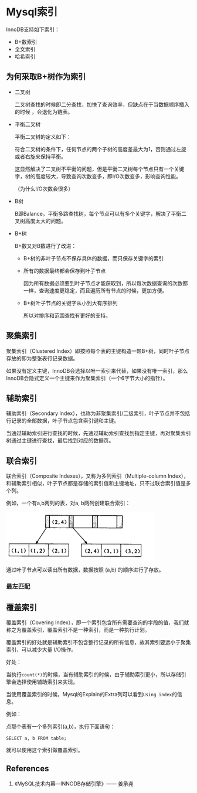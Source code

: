 # Mysql索引

InnoDB支持如下索引：

- B+数索引
- 全文索引
- 哈希索引

## 为何采取B+树作为索引

- 二叉树

  二叉树查找的时候即二分查找，加快了查询效率，但缺点在于当数据顺序插入的时候 ，会退化为链表。

- 平衡二叉树

  平衡二叉树的定义如下：

  符合二叉树的条件下，任何节点的两个子树的高度差最大为1，否则通过左旋或者右旋来保持平衡。

  这显然解决了二叉树不平衡的问题，但是平衡二叉树每个节点只有一个关键字，树的高度较大，导致查询次数变多，即I/O次数变多，影响查询性能。

  （为什么I/O次数会很多）

- B树

  B即Balance，平衡多路查找树，每个节点可以有多个关键字，解决了平衡二叉树高度太大的问题。

- B+树

  B+数又对B数进行了改进：

  - B+树的非叶子节点不保存具体的数据，而只保存关键字的索引

  - 所有的数据最终都会保存到叶子节点

    因为所有数据必须要到叶子节点才能获取到，所以每次数据查询的次数都一样，查询速度更稳定，而且遍历所有节点的时候，更加方便。

  - B+树叶子节点的关键字从小到大有序排列

    所以对排序和范围查找有更好的支持。

## 聚集索引

聚集索引（Clustered  Index）即按照每个表的主键构造一颗B+树，同时叶子节点存放的即为整张表行记录数据。

如果没有定义主键，InnoDB会选择以唯一索引来代替，如果没有唯一索引，那么InnoDB会隐式定义一个主键来作为聚集索引（一个6字节大小的指针）。

## 辅助索引

辅助索引（Secondary Index），也称为非聚集索引/二级索引，叶子节点并不包括行记录的全部数据，叶子节点包含索引键和主键。

当通过辅助索引进行查找的时候，先通过辅助索引查找到指定主键，再对聚集索引树通过主键进行查找，最后找到对应的数据页。

## 联合索引

联合索引（Composite Indexes），又称为多列索引（Multiple-column Index），和辅助索引相似，叶子节点都是存储的索引值和主键地址，只不过联合索引值是多个列。

例如，一个有a,b两列的表，对a, b两列创建联合索引：

![composite_index_example](Mysql%E7%B4%A2%E5%BC%95_assets/composite_index_example.png)

通过叶子节点可以读出所有数据，数据按照 (a,b) 的顺序进行了存放。

### 最左匹配



## 覆盖索引

覆盖索引（Covering Index），即一个索引包含所有需要查询的字段的值，我们就称之为覆盖索引，覆盖索引不是一种索引，而是一种执行计划。

覆盖索引的好处就是辅助索引不包含整行记录的所有信息，故其索引要远小于聚集索引，可以减少大量 I/O操作。

好处：

当执行`count(*)`的时候，当有辅助索引的时候，由于辅助索引更小，所以存储引擎会选择使用辅助索引来实现。

当使用覆盖索引的时候，Mysql的Explain的Extra列可以看到`Using index`的信息。

例如：

点那个表有一个多列索引(a,b)，执行下面语句：

```
SELECT a, b FROM table;
```

就可以使用这个索引做覆盖索引。

## References

1. 《MySQL技术内幕—INNODB存储引擎》—— 姜承尧